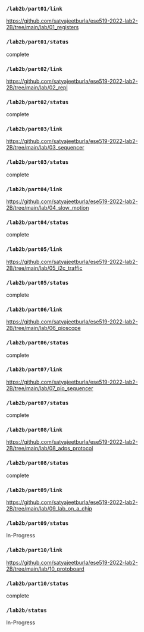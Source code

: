 ### `/lab2b/part01/link`
https://github.com/satyajeetburla/ese519-2022-lab2-2B/tree/main/lab/01_registers
### `/lab2b/part01/status`
complete
### `/lab2b/part02/link`
https://github.com/satyajeetburla/ese519-2022-lab2-2B/tree/main/lab/02_repl
### `/lab2b/part02/status`
complete
### `/lab2b/part03/link`
https://github.com/satyajeetburla/ese519-2022-lab2-2B/tree/main/lab/03_sequencer
### `/lab2b/part03/status`
complete
### `/lab2b/part04/link`
https://github.com/satyajeetburla/ese519-2022-lab2-2B/tree/main/lab/04_slow_motion
### `/lab2b/part04/status`
complete
### `/lab2b/part05/link`
https://github.com/satyajeetburla/ese519-2022-lab2-2B/tree/main/lab/05_i2c_traffic
### `/lab2b/part05/status`
complete
### `/lab2b/part06/link`
https://github.com/satyajeetburla/ese519-2022-lab2-2B/tree/main/lab/06_pioscope
### `/lab2b/part06/status`
complete
### `/lab2b/part07/link`
https://github.com/satyajeetburla/ese519-2022-lab2-2B/tree/main/lab/07_pio_sequencer
### `/lab2b/part07/status`
complete
### `/lab2b/part08/link`
https://github.com/satyajeetburla/ese519-2022-lab2-2B/tree/main/lab/08_adps_protocol
### `/lab2b/part08/status`
complete
### `/lab2b/part09/link`
https://github.com/satyajeetburla/ese519-2022-lab2-2B/tree/main/lab/09_lab_on_a_chip
### `/lab2b/part09/status`
In-Progress
### `/lab2b/part10/link`
https://github.com/satyajeetburla/ese519-2022-lab2-2B/tree/main/lab/10_protoboard
### `/lab2b/part10/status`
complete
### `/lab2b/status`
In-Progress
